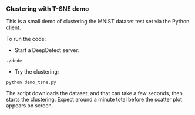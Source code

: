 ### Clustering with T-SNE demo

This is a small demo of clustering the MNIST dataset test set via the Python client.

To run the code:
- Start a DeepDetect server:

```
./dede
```

- Try the clustering:
```
python demo_tsne.py
```

The script downloads the dataset, and that can take a few seconds, then starts the clustering. Expect around a minute total before the scatter plot appears on screen.